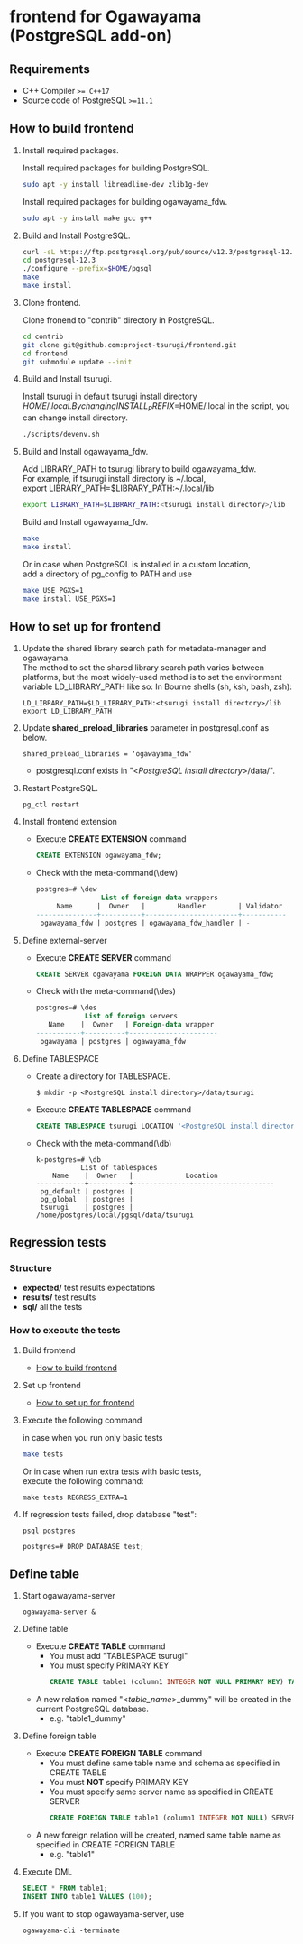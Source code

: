 # frontend for Ogawayama (PostgreSQL add-on)

## Requirements
* C++ Compiler `>= C++17`
* Source code of PostgreSQL `>=11.1`

## How to build frontend

1. Install required packages.

	Install required packages for building PostgreSQL.  

	```sh
	sudo apt -y install libreadline-dev zlib1g-dev
	```

	Install required packages for building ogawayama_fdw.

	```sh
	sudo apt -y install make gcc g++
	```

1. Build and Install PostgreSQL.

	```sh
	curl -sL https://ftp.postgresql.org/pub/source/v12.3/postgresql-12.3.tar.bz2 | tar -xj
	cd postgresql-12.3
	./configure --prefix=$HOME/pgsql
	make
	make install
	```

1.  Clone frontend.

	Clone fronend to "contrib" directory in PostgreSQL.

	```sh
	cd contrib
	git clone git@github.com:project-tsurugi/frontend.git
	cd frontend
	git submodule update --init
	```

1. Build and Install tsurugi.

	Install tsurugi in default tsurugi install directory $HOME/.local.  
	By changing INSTALL_PREFIX=$HOME/.local in the script, you can change install directory.  

	```sh
	./scripts/devenv.sh
	```
	
1.  Build and Install ogawayama_fdw.

	Add LIBRARY_PATH to tsurugi library to build ogawayama_fdw.  
	For example, if tsurugi install directory is \~/.local,  
	export LIBRARY_PATH=$LIBRARY_PATH:\~/.local/lib  

	```sh
	export LIBRARY_PATH=$LIBRARY_PATH:<tsurugi install directory>/lib
	```

	Build and Install ogawayama_fdw.
	```sh
	make
	make install
	```

	Or in case when PostgreSQL is installed in a custom location,  
	add a directory of pg_config to PATH and use
	```sh
	make USE_PGXS=1
	make install USE_PGXS=1
	```

## How to set up for frontend

1. Update the shared library search path for metadata-manager and ogawayama.  
	The method to set the shared library search path varies between platforms, but the most widely-used method is to set the environment variable LD_LIBRARY_PATH like so: In Bourne shells (sh, ksh, bash, zsh):
	```
	LD_LIBRARY_PATH=$LD_LIBRARY_PATH:<tsurugi install directory>/lib
	export LD_LIBRARY_PATH
	```

1. Update **shared_preload_libraries** parameter in postgresql.conf as below.
	```
	shared_preload_libraries = 'ogawayama_fdw'
	```
	* postgresql.conf exists in "<*PostgreSQL install directory*>/data/".

		
1. Restart PostgreSQL.
	```
	pg_ctl restart
	```

1. Install frontend extension
	* Execute **CREATE EXTENSION** command
		```sql
		CREATE EXTENSION ogawayama_fdw;
		```
	* Check with the meta-command(\dew)
		```sql
		postgres=# \dew
                        List of foreign-data wrappers
             Name      |  Owner   |        Handler        | Validator
		---------------+----------+-----------------------+-----------
 		 ogawayama_fdw | postgres | ogawayama_fdw_handler | -
		```

1. Define external-server
	* Execute **CREATE SERVER** command
		```sql
		CREATE SERVER ogawayama FOREIGN DATA WRAPPER ogawayama_fdw;
		```
	* Check with the meta-command(\des)
		```sql
		postgres=# \des
                    List of foreign servers
   		   Name    |  Owner   | Foreign-data wrapper
		-----------+----------+----------------------
 		 ogawayama | postgres | ogawayama_fdw
		```

1. Define TABLESPACE
	* Create a directory for TABLESPACE.
		```
		$ mkdir -p <PostgreSQL install directory>/data/tsurugi
		```
	* Execute **CREATE TABLESPACE** command
		```sql
		CREATE TABLESPACE tsurugi LOCATION '<PostgreSQL install directory>/data/tsurugi';
		```
	* Check with the meta-command(\db)
		```
		k-postgres=# \db
                   List of tablespaces
			Name    |  Owner   |             Location
		------------+----------+-----------------------------------
		 pg_default | postgres |
		 pg_global  | postgres |
		 tsurugi    | postgres | /home/postgres/local/pgsql/data/tsurugi
		```

## Regression tests
### Structure

* **expected/** test results expectations
* **results/** test results
* **sql/** all the tests

### How to execute the tests
1. Build frontend
	* [How to build frontend](#How-to-build-frontend)

1. Set up frontend
	* [How to set up for frontend](#How-to-set-up-for-frontend)

1. Execute the following command

	in case when you run only basic tests
	
	```sh
	make tests
	```
	
	Or in case when run extra tests with basic tests,  
	execute the following command:
	
	```
	make tests REGRESS_EXTRA=1
	```

1. If regression tests failed, drop database "test":

	```
	psql postgres
	
	postgres=# DROP DATABASE test;
	``` 

## Define table

1. Start ogawayama-server
	```
	ogawayama-server &
	```

1. Define table
	* Execute **CREATE TABLE** command
		* You must add "TABLESPACE tsurugi"
		* You must specify PRIMARY KEY
			```sql
			CREATE TABLE table1 (column1 INTEGER NOT NULL PRIMARY KEY) TABLESPACE tsurugi;
			```
	* A new relation named "<*table_name*>_dummy" will be created in the current PostgreSQL database.
		* e.g. "table1_dummy"

1. Define foreign table
	* Execute **CREATE FOREIGN TABLE** command
		* You must define same table name and schema as specified in CREATE TABLE
		* You must **NOT** specify PRIMARY KEY
		* You must specify same server name as specified in CREATE SERVER
			```sql
			CREATE FOREIGN TABLE table1 (column1 INTEGER NOT NULL) SERVER ogawayama;
			```
	* A new foreign relation will be created, named same table name as specified in CREATE FOREIGN TABLE
		* e.g. "table1"

1. Execute DML

	```sql
	SELECT * FROM table1;
	INSERT INTO table1 VALUES (100);
	```
1. If you want to stop ogawayama-server, use
	```
	ogawayama-cli -terminate
	```
